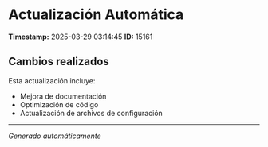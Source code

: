 # Actualización Automática

**Timestamp:** 2025-03-29 03:14:45
**ID:** 15161

## Cambios realizados

Esta actualización incluye:
- Mejora de documentación
- Optimización de código
- Actualización de archivos de configuración

---
*Generado automáticamente*
